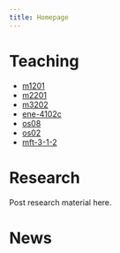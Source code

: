 ```yaml
---
title: Homepage
---
```


# Teaching

* [m1201](m1201/)
* [m2201](m2201/)
* [m3202](m3202/)
* [ene-4102c](ene-4102c-web/)
* [os08](os08/)
* [os02](os02/)
* [mft-3-1-2](mft-3-1-2-web/)
<!--
* [ene-4202a](ene-4202a/)
-->

# Research

Post research material here.

# News

